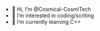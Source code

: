 - 👋 Hi, I’m @Cosmical-CosmiTech
- 👀 I’m interested in coding/scriting
- 🌱 I’m currently learning C++
